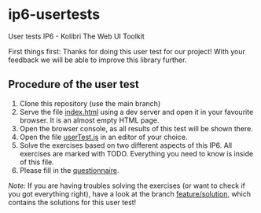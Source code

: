 # ip6-usertests
User tests IP6 - Kolibri The Web UI Toolkit

First things first: Thanks for doing this user test for our project! With your feedback we will be able to improve this 
library further.

## Procedure of the user test
1. Clone this repository (use the main branch)
2. Serve the file [index.html](./index.html) using a dev server and open it in your favourite browser. 
   It is an almost empty HTML page. 
3. Open the browser console, as all results of this test will be shown there.
4. Open the file [userTest.js](./userTest.js) in an editor of your choice.
5. Solve the exercises based on two different aspects of this IP6. All exercises are marked with TODO. Everything you
   need to know is inside of this file.
6. Please fill in the [questionnaire](https://forms.gle/J1S6CnD333fkoCRT7).

_Note:_ If you are having troubles solving the exercises (or want to check if you got everything right), have a look at 
        the branch [feature/solution](https://github.com/wildwyss/ip6-usertests/tree/feature/solution), which contains 
        the solutions for this user test!